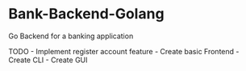 # Bank-Backend-Golang
Go Backend for a banking application

TODO - Implement register account feature
     - Create basic Frontend
     - Create CLI
     - Create GUI
